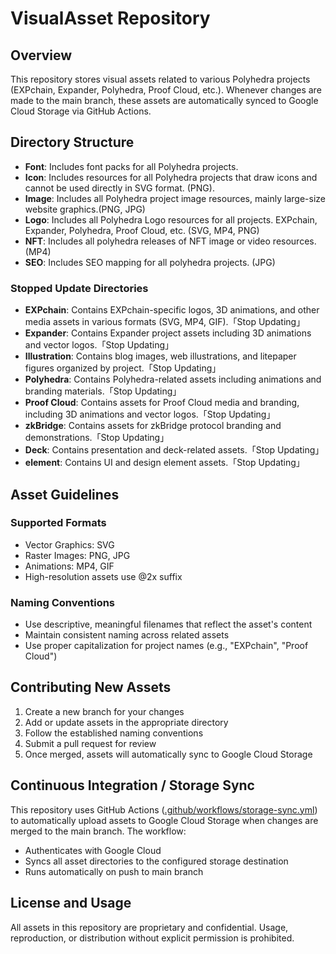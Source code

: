 # VisualAsset Repository

## Overview
This repository stores visual assets related to various Polyhedra projects (EXPchain, Expander, Polyhedra, Proof Cloud, etc.).
Whenever changes are made to the main branch, these assets are automatically synced to Google Cloud Storage via GitHub Actions.

## Directory Structure
- **Font**: Includes font packs for all Polyhedra projects.
- **Icon**: Includes resources for all Polyhedra projects that draw icons and cannot be used directly in SVG format. (PNG).
- **Image**: Includes all Polyhedra project image resources, mainly large-size website graphics.(PNG, JPG)
- **Logo**: Includes all Polyhedra Logo resources for all projects. EXPchain, Expander, Polyhedra, Proof Cloud, etc. (SVG, MP4, PNG)
- **NFT**: Includes all polyhedra releases of NFT image or video resources. (MP4)
- **SEO**: Includes SEO mapping for all polyhedra projects. (JPG)
### Stopped Update Directories
- **EXPchain**: Contains EXPchain-specific logos, 3D animations, and other media assets in various formats (SVG, MP4, GIF).「Stop Updating」
- **Expander**: Contains Expander project assets including 3D animations and vector logos.「Stop Updating」
- **Illustration**: Contains blog images, web illustrations, and litepaper figures organized by project.「Stop Updating」
- **Polyhedra**: Contains Polyhedra-related assets including animations and branding materials.「Stop Updating」
- **Proof Cloud**: Contains assets for Proof Cloud media and branding, including 3D animations and vector logos.「Stop Updating」
- **zkBridge**: Contains assets for zkBridge protocol branding and demonstrations.「Stop Updating」
- **Deck**: Contains presentation and deck-related assets.「Stop Updating」
- **element**: Contains UI and design element assets.「Stop Updating」

## Asset Guidelines
### Supported Formats
- Vector Graphics: SVG
- Raster Images: PNG, JPG
- Animations: MP4, GIF
- High-resolution assets use @2x suffix

### Naming Conventions
- Use descriptive, meaningful filenames that reflect the asset's content
- Maintain consistent naming across related assets
- Use proper capitalization for project names (e.g., "EXPchain", "Proof Cloud")

## Contributing New Assets
1. Create a new branch for your changes
2. Add or update assets in the appropriate directory
3. Follow the established naming conventions
4. Submit a pull request for review
5. Once merged, assets will automatically sync to Google Cloud Storage

## Continuous Integration / Storage Sync
This repository uses GitHub Actions ([.github/workflows/storage-sync.yml](./.github/workflows/storage-sync.yml)) to automatically upload assets to Google Cloud Storage when changes are merged to the main branch. The workflow:
- Authenticates with Google Cloud
- Syncs all asset directories to the configured storage destination
- Runs automatically on push to main branch

## License and Usage
All assets in this repository are proprietary and confidential. Usage, reproduction, or distribution without explicit permission is prohibited.
